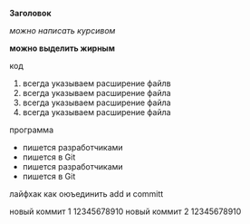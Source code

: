 **Заголовок**

*можно написать курсивом*

**можно выделить жирным**

код 

1. всегда указываем расширение файлв
2. всегда указываем расширение файла
3. всегда указываем расширение файла
4. всегда указываем расширение файла

программа 

* пишется разработчиками
* пишется в Git
* пишется разработчиками 
* пишется в Git

лайфхак как оюъединить add и committ

новый коммит 1
12345678910
новый коммит 2
12345678910